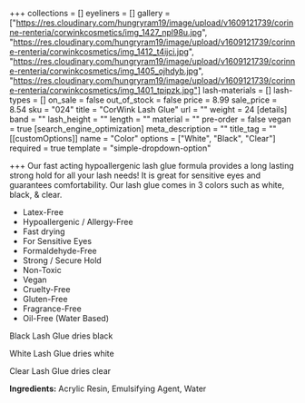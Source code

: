 +++
collections = []
eyeliners = []
gallery = ["https://res.cloudinary.com/hungryram19/image/upload/v1609121739/corinne-renteria/corwinkcosmetics/img_1427_npl98u.jpg", "https://res.cloudinary.com/hungryram19/image/upload/v1609121739/corinne-renteria/corwinkcosmetics/img_1412_t4ijci.jpg", "https://res.cloudinary.com/hungryram19/image/upload/v1609121739/corinne-renteria/corwinkcosmetics/img_1405_ojhdyb.jpg", "https://res.cloudinary.com/hungryram19/image/upload/v1609121739/corinne-renteria/corwinkcosmetics/img_1401_tpipzk.jpg"]
lash-materials = []
lash-types = []
on_sale = false
out_of_stock = false
price = 8.99
sale_price = 8.54
sku = "024"
title = "CorWink Lash Glue"
url = ""
weight = 24
[details]
band = ""
lash_height = ""
length = ""
material = ""
pre-order = false
vegan = true
[search_engine_optimization]
meta_description = ""
title_tag = ""
[[customOptions]]
name = "Color"
options = ["White", "Black", "Clear"]
required = true
template = "simple-dropdown-option"

+++
Our fast acting hypoallergenic lash glue formula provides a long lasting strong hold for all your lash needs! It is great for sensitive eyes and guarantees comfortability. Our lash glue comes in 3 colors such as white, black, & clear.

* Latex-Free
* Hypoallergenic / Allergy-Free
* Fast drying
* For Sensitive Eyes
* Formaldehyde-Free
* Strong / Secure Hold
* Non-Toxic
* Vegan
* Cruelty-Free
* Gluten-Free
* Fragrance-Free
* Oil-Free (Water Based)

Black Lash Glue dries black

White Lash Glue dries white

Clear Lash Glue dries clear

**Ingredients:** Acrylic Resin, Emulsifying Agent, Water